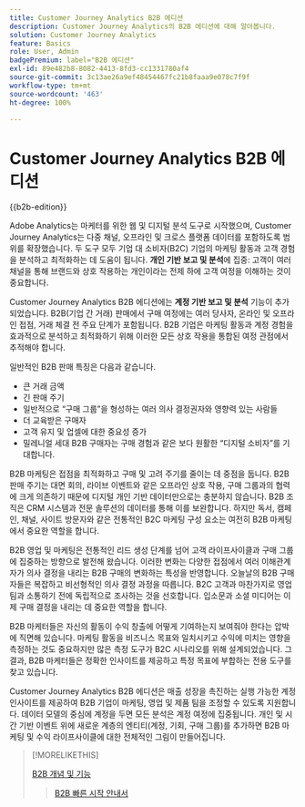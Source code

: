 ```yaml
---
title: Customer Journey Analytics B2B 에디션
description: Customer Journey Analytics의 B2B 에디션에 대해 알아봅니다.
solution: Customer Journey Analytics
feature: Basics
role: User, Admin
badgePremium: label="B2B 에디션"
exl-id: 89e482b8-8082-4413-8fd3-cc1331780af4
source-git-commit: 3c13ae26a9ef48454467fc21b8faaa9e078c7f9f
workflow-type: tm+mt
source-wordcount: '463'
ht-degree: 100%

---
```



# Customer Journey Analytics B2B 에디션

{{b2b-edition}}

Adobe Analytics는 마케터를 위한 웹 및 디지털 분석 도구로 시작했으며, Customer Journey Analytics는 다중 채널, 오프라인 및 크로스 플랫폼 데이터를 포함하도록 범위를 확장했습니다.  두 도구 모두 기업 대 소비자(B2C) 기업의 마케팅 활동과 고객 경험을 분석하고 최적화하는 데 도움이 됩니다. **개인 기반 보고 및 분석**&#x200B;에 집중: 고객이 여러 채널을 통해 브랜드와 상호 작용하는 개인이라는 전제 하에 고객 여정을 이해하는 것이 중요합니다.

Customer Journey Analytics B2B 에디션에는 **계정 기반 보고 및 분석** 기능이 추가되었습니다. B2B(기업 간 거래) 판매에서 구매 여정에는 여러 당사자, 온라인 및 오프라인 접점, 거래 체결 전 주요 단계가 포함됩니다. B2B 기업은 마케팅 활동과 계정 경험을 효과적으로 분석하고 최적화하기 위해 이러한 모든 상호 작용을 통합된 여정 관점에서 추적해야 합니다.

일반적인 B2B 판매 특징은 다음과 같습니다.

* 큰 거래 금액
* 긴 판매 주기
* 일반적으로 “구매 그룹”을 형성하는 여러 의사 결정권자와 영향력 있는 사람들
* 더 교육받은 구매자
* 고객 유지 및 업셀에 대한 중요성 증가
* 밀레니얼 세대 B2B 구매자는 구매 경험과 같은 보다 원활한 “디지털 소비자”를 기대합니다.

B2B 마케팅은 접점을 최적화하고 구매 및 고려 주기를 줄이는 데 중점을 둡니다. B2B 판매 주기는 대면 회의, 라이브 이벤트와 같은 오프라인 상호 작용, 구매 그룹과의 협력에 크게 의존하기 때문에 디지털 개인 기반 데이터만으로는 충분하지 않습니다. B2B 조직은 CRM 시스템과 전문 솔루션의 데이터를 통해 이를 보완합니다. 하지만 독서, 캠페인, 채널, 사이트 방문자와 같은 전통적인 B2C 마케팅 구성 요소는 여전히 B2B 마케팅에서 중요한 역할을 합니다.

B2B 영업 및 마케팅은 전통적인 리드 생성 단계를 넘어 고객 라이프사이클과 구매 그룹에 집중하는 방향으로 발전해 왔습니다. 이러한 변화는 다양한 접점에서 여러 이해관계자가 의사 결정을 내리는 B2B 구매의 변화하는 특성을 반영합니다. 오늘날의 B2B 구매자들은 복잡하고 비선형적인 의사 결정 과정을 따릅니다. B2C 고객과 마찬가지로 영업팀과 소통하기 전에 독립적으로 조사하는 것을 선호합니다. 입소문과 소셜 미디어는 이제 구매 결정을 내리는 데 중요한 역할을 합니다.

B2B 마케터들은 자신의 활동이 수익 창출에 어떻게 기여하는지 보여줘야 한다는 압박에 직면해 있습니다.  마케팅 활동을 비즈니스 목표와 일치시키고 수익에 미치는 영향을 측정하는 것도 중요하지만 많은 측정 도구가 B2C 시나리오를 위해 설계되었습니다. 그 결과, B2B 마케터들은 정확한 인사이트를 제공하고 특정 목표에 부합하는 전용 도구를 찾고 있습니다.

Customer Journey Analytics B2B 에디션은 매출 성장을 촉진하는 실행 가능한 계정 인사이트를 제공하여 B2B 기업이 마케팅, 영업 및 제품 팀을 조정할 수 있도록 지원합니다. 데이터 모델의 중심에 계정을 두면 모든 분석은 계정 여정에 집중됩니다. 개인 및 시간 기반 이벤트 위에 새로운 계층의 엔티티(계정, 기회, 구매 그룹)를 추가하면 B2B 마케팅 및 수익 라이프사이클에 대한 전체적인 그림이 만들어집니다.


>[!MORELIKETHIS]
>
>[B2B 개념 및 기능](cja-b2b-concepts-features.md)
>>[B2B 빠른 시작 안내서](cja-b2b-quick-start-guide.md)
>
